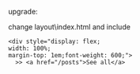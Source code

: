 
upgrade:

change layout\index.html and include


    <div style="display: flex;
    width: 100%;
    margin-top: 1em;font-weight: 600;">
      >> <a href="/posts">See all</a>